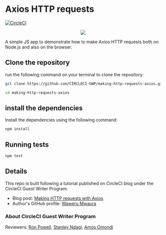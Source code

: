 # Axios HTTP requests

[![CircleCI](https://circleci.com/gh/CIRCLECI-GWP/making-http-requests-axios.svg?style=svg)](https://circleci.com/gh/CIRCLECI-GWP/making-http-requests-axios)

<p align="center"><img src="https://avatars3.githubusercontent.com/u/59034516"></p>

A simple JS app to demonstrate how to make Axios HTTP requests both on Node.js and also on the browser.

## Clone the repository

run the following command on your terminal to clone the repository:

```bash
git clone https://github.com/CIRCLECI-GWP/making-http-requests-axios.git

cd making-http-requests-axios
```

## install the dependencies

Install the dependencies using the following command:

```bash
npm install
```

## Running tests

```bash
npm test
```

## Details

This repo is built following a tutorial published on CircleCI blog under the CircleCI Guest Writer Program.

- Blog post: [Making HTTP requests with Axios][blog]
- Author's GitHub profile: [Waweru Mwaura][author]

### About CircleCI Guest Writer Program

Reviewers: [Ron Powell][ron], [Stanley Ndagi][stan], [Amos Omondi][amos]

[blog]: https://circleci.com/blog/making-http-requests-with-axios/
[author]: https://github.com/mwaz
[ron]: https://github.com/ronpowelljr
[stan]: https://github.com/NdagiStanley
[amos]: https://github.com/amos-o
